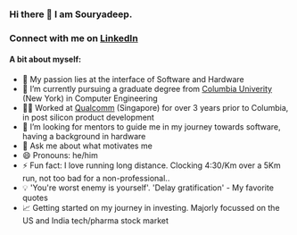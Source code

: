 ### Hi there 👋 I am Souryadeep. 
### Connect with me on [LinkedIn](https://www.linkedin.com/in/souryadeep/)

#### A bit about myself:

- 🔭 My passion lies at the interface of Software and Hardware
- 🌱 I’m currently pursuing a graduate degree from [Columbia Univerity](https://www.engineering.columbia.edu/) (New York) in Computer Engineering
- 👨‍💼 Worked at [Qualcomm](https://www.qualcomm.com/) (Singapore) for over 3 years prior to Columbia, in post silicon product development
- 👯 I’m looking for mentors to guide me in my journey towards software, having a background in hardware
- 💬 Ask me about what motivates me
- 😄 Pronouns: he/him
- ⚡ Fun fact: I love running long distance. Clocking 4:30/Km over a 5Km run, not too bad for a non-professional.. 
- 💡 'You're worst enemy is yourself'. 'Delay gratification' - My favorite quotes
- 📈 Getting started on my journey in investing. Majorly focussed on the US and India tech/pharma stock market

